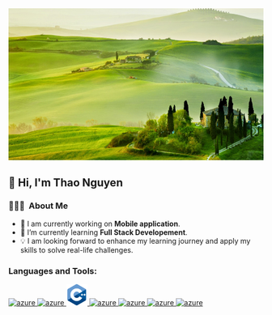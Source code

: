 <img src="./assets/Spring_Landscape.jpg" alt="Icon description" style="width: 1000px;height: 300px;">
<h2> 👋 Hi, I'm Thao Nguyen</h2>

### 👨🏻‍💻 &nbsp;About Me
- 🔭 I am currently working on **Mobile application**.
- 🌱 I’m currently learning **Full Stack Developement**.
- 💡 I am looking forward to enhance my learning journey and apply my skills to solve real-life challenges.

<h3 align="left">Languages and Tools:</h3>
<p align="left"> <a href="https://flutter.dev" target="_blank" rel="noreferrer"> <img src="https://www.vectorlogo.zone/logos/flutterio/flutterio-icon.svg" alt="azure" width="40" height="40"/> </a>
  <a href="https://developer.apple.com/swift/" target="_blank" rel="noreferrer"> <img src="https://www.vectorlogo.zone/logos/swift/swift-icon.svg" alt="azure" width="42" height="42"/> </a>
 <a href="https://www.w3schools.com/cpp/" target="_blank" rel="noreferrer"> <img src="https://raw.githubusercontent.com/devicons/devicon/master/icons/cplusplus/cplusplus-original.svg" alt="azure" width="42" height="42"/> </a>
 <a href="https://www.python.org" target="_blank" rel="noreferrer"> <img src="https://www.vectorlogo.zone/logos/python/python-icon.svg" alt="azure" width="42" height="42"/> </a>
 <a href="https://firebase.google.com" target="_blank" rel="noreferrer"> <img src="https://www.vectorlogo.zone/logos/firebase/firebase-icon.svg" alt="azure" width="42" height="42"/> </a>
 <a href="https://www.docker.com" target="_blank" rel="noreferrer"> <img src="https://www.vectorlogo.zone/logos/docker/docker-icon.svg" alt="azure" width="42" height="42"/> </a>
 <a href="https://git-scm.com" target="_blank" rel="noreferrer"> <img src="https://www.vectorlogo.zone/logos/git-scm/git-scm-icon.svg" alt="azure" width="42" height="42"/> </a>
</p>

